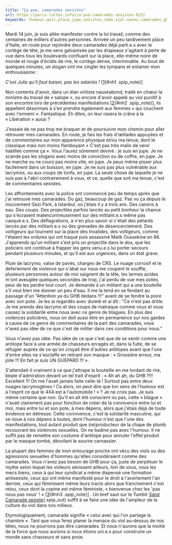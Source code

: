 ```yaml
---
title: "Ça pue, camarades sexistes"
url: https://paris-luttes.info/ca-pue-camarades-sexistes-6222
keywords: lhumour,quil,place,jupe,sexistes,idée,viol,navez,camarades,ghb,pue,cest
---
```

Mardi 14 juin, je suis allée manifester contre la loi travail, comme des centaines de milliers d'autres personnes. Arrivée un peu tardivement place d'Italie, en route pour rejoindre deux camarades déjà parti.e.s avec le cortège de tête, je me sens galvanisée par les drapeaux s'agitant à perte de vue dans tous les boulevards confluant sur la place, elle-même noire de monde et rouge d'éclats de rire, le cortège dense, interminable. Au bout de quelques minutes, un slogan vint me cingler les tympans et entamer mon enthousiasme :

*C'est Julie qu'il faut baiser, pas les salariés !* \[[1](#nb1 "J’ai fini par comprendre qu’il s’agissait de Julie Gayet."){#nh1 .spip_note}\]

Non contents d'avoir, dans un élan viriliste nauséabond, traité en chœur la ministre du travail de « salope », ou encore d'avoir appelé au viol punitif à son encontre lors de précédentes manifestations \[[2](#nb2 "« Michel et Jacquie, occupe-toi d’El Khomri ! »"){#nh2 .spip_note}\], ils appellent désormais à s'en prendre également aux femmes « qui couchent avec l'ennemi ». Fantastique. Eh dites, on leur rasera le crâne à la « Libération » aussi ?

J'essaie de ne pas trop me braquer et de poursuivre mon chemin pour aller retrouver mes camarades. En route, je fais les frais d'œillades appuyées et de commentaires sur mon apparence physique et/ou ma tenue, dont le classique mais non moins flamboyant « C'est pas très malin de venir habillée comme ça ». Vous l'aurez sûrement deviné : je suis en jupe. Je ne scande pas les slogans avec moins de conviction ou de coffre, en jupe. Je ne marche ou ne cours pas moins vite, en jupe. Je peux même pisser plus facilement dans un buisson, en jupe. Je ne suis pas plus vulnérable aux lacrymos, ou aux coups de tonfa, en jupe. La seule chose de laquelle je ne suis pas à l'abri contrairement à vous, et ce, quelle que soit ma tenue, c'est de commentaires sexistes.

Les affrontements avec la police ont commencé peu de temps après que j'ai retrouvé mes camarades. Du gaz, beaucoup de gaz. Pas vu ça depuis le mouvement Gezi Park, à Istanbul, où j'étais il y a trois ans. Des canons à eau. Des coups. Des projectiles parfois lancés au petit bonheur la chance qui s'écrasent malencontreusement sur des militant.e.s même pas casqué.e.s. Des déflagrations, à n'en plus savoir si c'était des pétards lancés par des militant.e.s ou des grenades de désencerclement. Des voltigeurs qui tournent sur la place des Invalides, des voltigeurs, comme l'étaient les ordures qui ont traqué puis assassiné Malik Oussekine en 86. J'apprends qu'un militant s'est pris un projectile dans le dos, que les policiers ont continué à frapper les gens venu.e.s lui porter secours pendant plusieurs minutes, et qu'il est aux urgences, dans un état grave.

Pluie de lacrymo, valse de pavés, charges de CRS. Le nuage corrosif et le déferlement de violence qui s'abat sur nous me coupent le souffle, plusieurs personnes autour de moi saignent de la tête, les larmes acides m'ont aveuglée quelques secondes de trop, j'ai perdu de vue mes potes, peur de les perdre tout court. Je demande à un militant qui a une bouteille s'il veut bien me donner un peu d'eau. Il me la tend en se fendant au passage d'un \"Attention ya du GHB dedans !!!\" avant de se fendre la poire avec son pote. Je les ai regardés avec dureté et ai dit : \"Ce n'est pas drôle. Je me prends des lacrymo et des coups de matraque comme vous et vous cassez la solidarité entre nous avec ce genre de blagues. En plus des violences policières, nous on doit aussi être en permanence sur nos gardes à cause de ce genre de commentaires de la part des camarades, vous n'avez pas idée de ce que c'est de militer dans ces conditions pour nous.\"

Vous n'avez pas idée. Pas idée de ce que c'est que de se sentir comme une antilope face à une armée de chasseurs enragés et, dans la fuite, de se réfugier auprès de ce qu'on croyait être d'autres antilopes avant que l'une d'entre elles ne s'esclaffe en retirant son masque : « Grossière erreur, ma jolie !!! En fait je suis UN GUEPARD !!! ».

S'attendait-il vraiment à ce que j'attrape la bouteille en me tordant de rire, béate d'admiration devant un tel trait d'esprit : « Ah ah ah, du GHB ?!!! Excellent !!! On me l'avait jamais faite celle-là ! Surtout pas entre deux nuages lacrymogènes ! Ca alors, on peut dire que ton sens de l'humour est à l'esprit ce que le 4X4 est à l'automobile ! » ? Je ne crois pas. Je suis même certaine que non. Qu'il en ait été conscient ou pas, cette « blague » n'avait clairement pas pour fonction de créer de la connivence entre lui et moi, mais entre lui et son pote, à mes dépens, alors que j'étais déjà de toute évidence en détresse. Cette connivence, c'est la solidarité masculine, qui se noue à nos dépens à toutes, dont l'humour n'est que l'une des manifestations, tout autant produit que (re)producteur de la chape de plomb recouvrant les violences sexuelles. On ne badine pas avec l'humour. Il ne suffit pas de remettre son costume d'antilope pour annuler l'effet produit par le masque tombé, dévoilant le sourire carnassier.

La plupart des femmes de mon entourage proche ont vécu des viols ou des agressions sexuelles d'hommes qu'elles considéraient comme des camarades. Vous n'avez pas besoin de GHB pour ça, juste de perpétuer le mythe selon lequel les violeurs sévissent ailleurs, loin de vous, vous les mecs biens, ceux à qui leur syndicat a même dispensé une formation antisexiste, ceux qui ont même manifesté pour le droit à l'avortement l'an dernier, ceux qui féminisent même leurs tracts alors que franchement c'est relou, ceux dont la copine est même féministe, « bienvenue chez les 'pas nous pas nous' ! » \[[3](#nb3 "LAMBERT Sabine « Bienvenue chez les ‘pas nous, pas nous », Un troussage de (...)"){#nh3 .spip_note}\] . Un bref saut sur le Tumblr [Salut Camarade sexiste](http://salutcamaradesexiste.tumblr.com/){.spip_out} suffit à se faire une idée de l'ampleur de la culture du viol dans nos milieux.

Etymologiquement, camarade signifie « celui avec qui l'on partage la chambre ». Tant que vous ferez planer la menace du viol au-dessus de nos têtes, nous ne pourrons pas être camarades. Et nous n'aurons que la moitié de la force que nous aurions si nous étions uni.e.s pour construire un monde sans chasseurs et sans proie.
